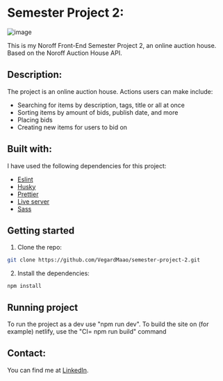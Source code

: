 # Semester Project 2:

![image](https://github.com/user-attachments/assets/87edc46e-0e01-4f97-a3bd-62b2b0d4dc4f)

This is my Noroff Front-End Semester Project 2, an online auction house. Based on the Noroff Auction House API.

## Description:
The project is an online auction house. Actions users can make include:
- Searching for items by description, tags, title or all at once 
- Sorting items by amount of bids, publish date, and more 
- Placing bids
- Creating new items for users to bid on

## Built with:
I have used the following dependencies for this project: 
- [Eslint](https://eslint.org/)
- [Husky](https://typicode.github.io/husky/)
- [Prettier](https://prettier.io/)
- [Live server](https://ritwickdey.github.io/vscode-live-server/)
- [Sass](https://sass-lang.com/)

## Getting started

1. Clone the repo:

```bash
git clone https://github.com/VegardMaao/semester-project-2.git
```

2. Install the dependencies:

```
npm install
```

## Running project

To run the project as a dev use "npm run dev". To build the site on (for example) netlify, use the "CI= npm run build" command

## Contact: 

You can find me at [LinkedIn](https://www.linkedin.com/in/vegard-m-a1bba7174/).
